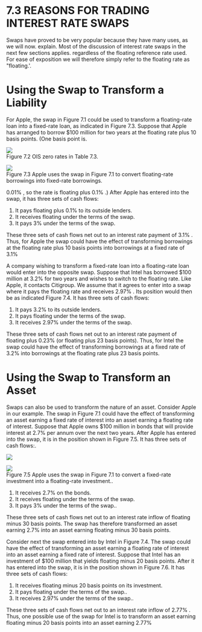 # 7.3 REASONS FOR TRADING INTEREST RATE SWAPS  

Swaps have proved to be very popular because they have many uses, as we will now. explain. Most of the discussion of interest rate swaps in the next few sections applies. regardless of the floating reference rate used. For ease of exposition we will therefore simply refer to the floating rate as "floating.'.  

# Using the Swap to Transform a Liability  

For Apple, the swap in Figure 7.1 could be used to transform a floating-rate loan into a fixed-rate loan, as indicated in Figure 7.3. Suppose that Apple has arranged to borrow $\$100$ million for two years at the floating rate plus 10 basis points. (One basis point is.  

![](images/2b6e13e8707de884bd83928b318a85d4573c379aaae30182f9a977afb100a7c3.jpg)  
Figure 7.2 OIS zero rates in Table 7.3.  

![](images/6b346c97cc7199b83a09029165e8192b009afceb58d8fddbb49680506d160df8.jpg)  
Figure 7.3 Apple uses the swap in Figure 7.1 to convert floating-rate borrowings into fixed-rate borrowings.  

$0.01\%$ , so the rate is floating plus $0.1\%$ .) After Apple has entered into the swap, it has three sets of cash flows:  

1. It pays floating plus $0.1\%$ to its outside lenders.   
2. It receives floating under the terms of the swap.   
3. It pays $3\%$ under the terms of the swap.  

These three sets of cash flows net out to an interest rate payment of $3.1\%$ . Thus, for Apple the swap could have the effect of transforming borrowings at the floating rate plus 10 basis points into borrowings at a fixed rate of $3.1\%$  

A company wishing to transform a fixed-rate loan into a floating-rate loan would enter into the opposite swap. Suppose that Intel has borrowed $\$100$ million at $3.2\%$ for two years and wishes to switch to the floating rate. Like Apple, it contacts Citigroup. We assume that it agrees to enter into a swap where it pays the floating rate and receives $2.97\%$ . Its position would then be as indicated Figure 7.4. It has three sets of cash flows:  

1. It pays $3.2\%$ to its outside lenders.   
2. It pays floating under the terms of the swap.   
3. It receives $2.97\%$ under the terms of the swap.  

These three sets of cash flows net out to an interest rate payment of floating plus $0.23\%$ (or floating plus 23 basis points). Thus, for Intel the swap could have the effect of transforming borrowings at a fixed rate of $3.2\%$ into borrowings at the floating rate plus 23 basis points.  

# Using the Swap to Transform an Asset  

Swaps can also be used to transform the nature of an asset. Consider Apple in our example. The swap in Figure 7.1 could have the effect of transforming an asset earning a fixed rate of interest into an asset earning a floating rate of interest. Suppose that Apple owns $\$100$ million in bonds that will provide interest at $2.7\%$ per annum over the next two years. After Apple has entered into the swap, it is in the position shown in Figure 7.5. It has three sets of cash flows:.  

![](images/c0c55da2eb68ad1696d4fe35dda428a9ba444c8763b6ecc4785c744ed755bc12.jpg)  

![](images/84ad513cf17cc463407dc0ea197e102732c0f29bab870dd363214de21530002f.jpg)  
Figure 7.5 Apple uses the swap in Figure 7.1 to convert a fixed-rate investment into a floating-rate investment..  

1. It receives $2.7\%$ on the bonds.   
2. It receives floating under the terms of the swap.   
3. It pays $3\%$ under the terms of the swap..  

These three sets of cash flows net out to an interest rate inflow of floating minus 30 basis points. The swap has therefore transformed an asset earning $2.7\%$ into an asset earning floating minus 30 basis points.  

Consider next the swap entered into by Intel in Figure 7.4. The swap could have the effect of transforming an asset earning a floating rate of interest into an asset earning a fixed rate of interest. Suppose that Intel has an investment of $\$100$ million that yields floating minus 20 basis points. After it has entered into the swap, it is in the position shown in Figure 7.6. It has three sets of cash flows:  

1. It receives floating minus 20 basis points on its investment.   
2. It pays floating under the terms of the swap..   
3. It receives $2.97\%$ under the terms of the swap..  

These three sets of cash flows net out to an interest rate inflow of $2.77\%$ . Thus, one possible use of the swap for Intel is to transform an asset earning floating minus 20 basis points into an asset earning $2.77\%$  
